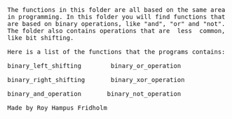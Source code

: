 
<pre>
The functions in this folder are all based on the same area
in programming. In this folder you will find functions that
are based on binary operations, like "and", "or" and "not".
The folder also contains operations that are  less  common,
like bit shifting.

Here is a list of the functions that the programs contains:

binary_left_shifting        binary_or_operation

binary_right_shifting       binary_xor_operation

binary_and_operation       binary_not_operation

Made by Roy Hampus Fridholm
</pre>
